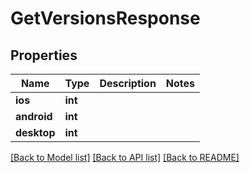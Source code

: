 # GetVersionsResponse

## Properties
Name | Type | Description | Notes
------------ | ------------- | ------------- | -------------
**ios** | **int** |  | 
**android** | **int** |  | 
**desktop** | **int** |  | 

[[Back to Model list]](../README.md#documentation-for-models) [[Back to API list]](../README.md#documentation-for-api-endpoints) [[Back to README]](../README.md)


